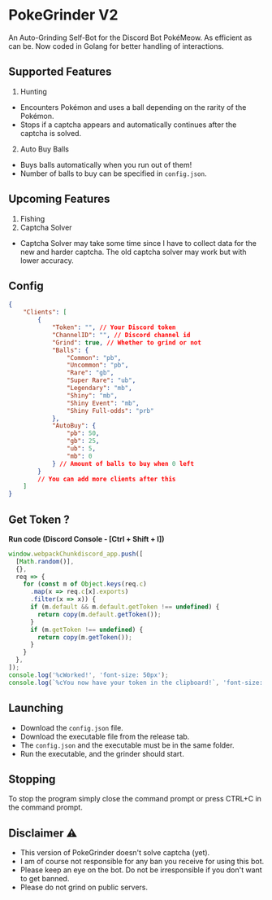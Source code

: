 # PokeGrinder V2
An Auto-Grinding Self-Bot for the Discord Bot PokéMeow. As efficient as can be.
Now coded in Golang for better handling of interactions.

## Supported Features
1. Hunting
- Encounters Pokémon and uses a ball depending on the rarity of the Pokémon.
- Stops if a captcha appears and automatically continues after the captcha is solved.

2. Auto Buy Balls
- Buys balls automatically when you run out of them!
- Number of balls to buy can be specified in `config.json`.

## Upcoming Features
1. Fishing
2. Captcha Solver
- Captcha Solver may take some time since I have to collect data for the new and harder captcha.
The old captcha solver may work but with lower accuracy.

## Config
```json
{
    "Clients": [
        {
            "Token": "", // Your Discord token
            "ChannelID": "", // Discord channel id
            "Grind": true, // Whether to grind or not
            "Balls": {
                "Common": "pb",
                "Uncommon": "pb",
                "Rare": "gb",
                "Super Rare": "ub",
                "Legendary": "mb",
                "Shiny": "mb",
                "Shiny Event": "mb",
                "Shiny Full-odds": "prb"
            },
            "AutoBuy": {
                "pb": 50,
                "gb": 25,
                "ub": 5,
                "mb": 0
            } // Amount of balls to buy when 0 left
        }
        // You can add more clients after this
    ]
}
```

## Get Token ?

<strong>Run code (Discord Console - [Ctrl + Shift + I])</strong>

```js
window.webpackChunkdiscord_app.push([
  [Math.random()],
  {},
  req => {
    for (const m of Object.keys(req.c)
      .map(x => req.c[x].exports)
      .filter(x => x)) {
      if (m.default && m.default.getToken !== undefined) {
        return copy(m.default.getToken());
      }
      if (m.getToken !== undefined) {
        return copy(m.getToken());
      }
    }
  },
]);
console.log('%cWorked!', 'font-size: 50px');
console.log(`%cYou now have your token in the clipboard!`, 'font-size: 16px');
```

## Launching
- Download the `config.json` file.
- Download the executable file from the release tab.
- The `config.json` and the executable must be in the same folder.
- Run the executable, and the grinder should start.

## Stopping
To stop the program simply close the command prompt or press CTRL+C in the command prompt.

## Disclaimer ⚠️
- This version of PokeGrinder doesn't solve captcha (yet).
- I am of course not responsible for any ban you receive for using this bot.
- Please keep an eye on the bot. Do not be irresponsible if you don't want to get banned.
- Please do not grind on public servers.
